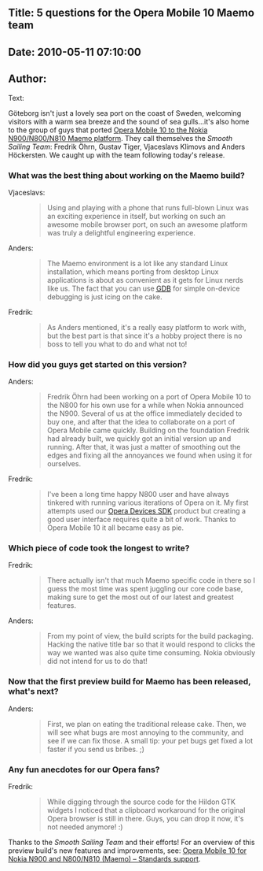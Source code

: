 Title: 5 questions for the Opera Mobile 10 Maemo team
----
Date: 2010-05-11 07:10:00
----
Author: 
----
Text:

<p>Göteborg isn&#39;t just a lovely sea port on the coast of Sweden, welcoming visitors with a warm sea breeze and the sound of sea gulls...it&#39;s also home to the group of guys that ported <a href="http://labs.opera.com/news/2010/05/11/">Opera Mobile 10 to the Nokia N900/N800/N810 Maemo platform</a>. They call themselves the <cite>Smooth Sailing Team</cite>: Fredrik Öhrn, Gustav Tiger, Vjaceslavs Klimovs and Anders Höckersten. We caught up with the team following today&#39;s release.</p>

<h3>What was the best thing about working on the Maemo build?</h3>
<dl>
<dt>Vjaceslavs:</dt>
<dd><blockquote>Using and playing with a phone that runs full-blown Linux was an exciting experience in itself, but working on such an awesome mobile browser port, on such an awesome platform was truly a delightful engineering experience.</blockquote></dd>
<dt>Anders:</dt>
<dd><blockquote>The Maemo environment is a lot like any standard Linux installation, which means porting from desktop Linux applications is about as convenient as it gets for Linux nerds like us. The fact that you can use <a href="http://www.gnu.org/software/gdb/"><abbr title="GNU Project Debugger">GDB</abbr></a> for simple on-device debugging is just icing on the cake.</blockquote></dd>
<dt>Fredrik:</dt>
<dd><blockquote>As Anders mentioned, it&#39;s a really easy platform to work with, but the best part is that since it&#39;s a hobby project there is no boss to tell you what to do and what not to!</blockquote></dd>
</dl>

<h3>How did you guys get started on this version?</h3>
<dl>
<dt>Anders:</dt>
<dd><blockquote>Fredrik Öhrn had been working on a port of Opera Mobile 10 to the N800 for his own use for a while when Nokia announced the N900. Several of us at the office immediately decided to buy one, and after that the idea to collaborate on a port of Opera Mobile came quickly. Building on the foundation Fredrik had already built, we quickly got an initial version up and running. After that, it was just a matter of smoothing out the edges and fixing all the annoyances we found when using it for ourselves.</blockquote></dd>
<dt>Fredrik:</dt>
<dd><blockquote>I&#39;ve been a long time happy N800 user and have always tinkered with running various iterations of Opera on it. My first attempts used our <a href="http://www.opera.com/business/solutions/devices/">Opera Devices SDK</a> product but creating a good user interface requires quite a bit of work. Thanks to Opera Mobile 10 it all became easy as pie.</blockquote></dd>
</dl>

<h3>Which piece of code took the longest to write?</h3>
<dl>
<dt>Fredrik:</dt>
<dd><blockquote>There actually isn&#39;t that much Maemo specific code in there so I guess the most time was spent juggling our core code base, making sure to get the most out of our latest and greatest features.</blockquote></dd>
<dt>Anders:</dt>
<dd><blockquote>From my point of view, the build scripts for the build packaging. Hacking the native title bar so that it would respond to clicks the way we wanted was also quite time consuming. Nokia obviously did not intend for us to do that!</blockquote></dd>
</dl>

<h3>Now that the first preview build for Maemo has been released, what&#39;s next?</h3>
<dl>
<dt>Anders:</dt>
<dd><blockquote>First, we plan on eating the traditional release cake. Then, we will see what bugs are most annoying to the community, and see if we can fix those. A small tip: your pet bugs get fixed a lot faster if you send us bribes. ;)</blockquote></dd>
</dl>

<h3>Any fun anecdotes for our Opera fans?</h3>
<dl>
<dt>Fredrik:</dt>
<dd><blockquote>While digging through the source code for the Hildon GTK widgets I noticed that a clipboard workaround for the original Opera browser is still in there. Guys, you can drop it now, it&#39;s not needed anymore! :)</blockquote></dd>
</dl>

<p>Thanks to the <cite>Smooth Sailing Team</cite> and their efforts!  For an overview of this preview build&#39;s new features and improvements, see: <a href="http://my.opera.com/ODIN/blog/opera-mobile-10-for-nokia-n900-n800-n810-maemo-standards-support">Opera Mobile 10 for Nokia N900 and N800/N810 (Maemo) – Standards support</a>.
</p>
